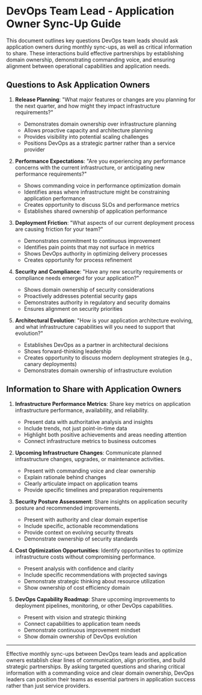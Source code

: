 # DevOps Team Lead - Application Owner Sync-Up Guide

This document outlines key questions DevOps team leads should ask application owners during monthly sync-ups, as well as critical information to share. These interactions build effective partnerships by establishing domain ownership, demonstrating commanding voice, and ensuring alignment between operational capabilities and application needs.

## Questions to Ask Application Owners

1. **Release Planning**: "What major features or changes are you planning for the next quarter, and how might they impact infrastructure requirements?"
   - Demonstrates domain ownership over infrastructure planning
   - Allows proactive capacity and architecture planning
   - Provides visibility into potential scaling challenges
   - Positions DevOps as a strategic partner rather than a service provider

2. **Performance Expectations**: "Are you experiencing any performance concerns with the current infrastructure, or anticipating new performance requirements?"
   - Shows commanding voice in performance optimization domain
   - Identifies areas where infrastructure might be constraining application performance
   - Creates opportunity to discuss SLOs and performance metrics
   - Establishes shared ownership of application performance

3. **Deployment Friction**: "What aspects of our current deployment process are causing friction for your team?"
   - Demonstrates commitment to continuous improvement
   - Identifies pain points that may not surface in metrics
   - Shows DevOps authority in optimizing delivery processes
   - Creates opportunity for process refinement

4. **Security and Compliance**: "Have any new security requirements or compliance needs emerged for your application?"
   - Shows domain ownership of security considerations
   - Proactively addresses potential security gaps
   - Demonstrates authority in regulatory and security domains
   - Ensures alignment on security priorities

5. **Architectural Evolution**: "How is your application architecture evolving, and what infrastructure capabilities will you need to support that evolution?"
   - Establishes DevOps as a partner in architectural decisions
   - Shows forward-thinking leadership
   - Creates opportunity to discuss modern deployment strategies (e.g., canary deployments)
   - Demonstrates domain ownership of infrastructure evolution

## Information to Share with Application Owners

1. **Infrastructure Performance Metrics**: Share key metrics on application infrastructure performance, availability, and reliability.
   - Present data with authoritative analysis and insights
   - Include trends, not just point-in-time data
   - Highlight both positive achievements and areas needing attention
   - Connect infrastructure metrics to business outcomes

2. **Upcoming Infrastructure Changes**: Communicate planned infrastructure changes, upgrades, or maintenance activities.
   - Present with commanding voice and clear ownership
   - Explain rationale behind changes 
   - Clearly articulate impact on application teams
   - Provide specific timelines and preparation requirements

3. **Security Posture Assessment**: Share insights on application security posture and recommended improvements.
   - Present with authority and clear domain expertise
   - Include specific, actionable recommendations
   - Provide context on evolving security threats
   - Demonstrate ownership of security standards

4. **Cost Optimization Opportunities**: Identify opportunities to optimize infrastructure costs without compromising performance.
   - Present analysis with confidence and clarity
   - Include specific recommendations with projected savings
   - Demonstrate strategic thinking about resource utilization
   - Show ownership of cost efficiency domain

5. **DevOps Capability Roadmap**: Share upcoming improvements to deployment pipelines, monitoring, or other DevOps capabilities.
   - Present with vision and strategic thinking
   - Connect capabilities to application team needs
   - Demonstrate continuous improvement mindset
   - Show domain ownership of DevOps evolution

---

Effective monthly sync-ups between DevOps team leads and application owners establish clear lines of communication, align priorities, and build strategic partnerships. By asking targeted questions and sharing critical information with a commanding voice and clear domain ownership, DevOps leaders can position their teams as essential partners in application success rather than just service providers.


